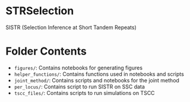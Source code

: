 # STRSelection
SISTR (Selection Inference at Short Tandem Repeats)

# Folder Contents
* `figures/`: Contains notebooks for generating figures
* `helper_functions/`: Contains functions used in notebooks and scripts
* `joint_method/`: Contains scripts and notebooks for the joint method
* `per_locus/`: Contains script to run SISTR on SSC data
* `tscc_files/`: Contains scripts to run simulations on TSCC
